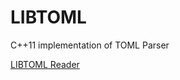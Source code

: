 # LIBTOML
C++11 implementation of TOML Parser

[LIBTOML Reader](https://gitee.com/shadowyuan/libtoml)
